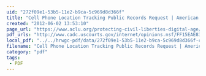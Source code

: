 ```yaml
---
uid: "272f09e1-53b5-11e2-b9ca-5c969d8d366f"
title: "Cell Phone Location Tracking Public Records Request | American Civil Liberties Union"
created: "2012-06-02 13:53:10"
page_url: "https://www.aclu.org/protecting-civil-liberties-digital-age/cell-phone-location-tracking-public-records-request"
pdf_urls: "http://www.cadc.uscourts.gov/internet/opinions.nsf/FF15EAE832958C138525780700715044/$file/08-3030-1259298.pdf"
local_pdf: "../../hrwgc-pdf/data/272f09e1-53b5-11e2-b9ca-5c969d8d366f-cell-phone-location-tracking-public-records-request-american-civil-liberties-union.pdf"
filename: "Cell Phone Location Tracking Public Records Request | American Civil Liberties Union.html"
category: "pdf"
tags: 
 - PDF
---
```


